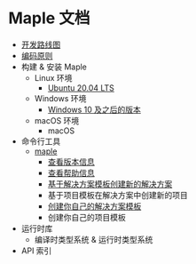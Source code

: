﻿# Maple 文档

- [开发路线图](Roadmap.md)
- [编码原则](Tutorial/T00001.md)
- 构建 & 安装 Maple
  - Linux 环境
    - [Ubuntu 20.04 LTS](Tutorial/T00002.md)
  - Windows 环境
    - [Windows 10 及之后的版本](Tutorial/T00008.md)
  - macOS 环境
    - macOS 
- 命令行工具 
  - [maple](Tutorial/T00005.md)
    - [查看版本信息](Tutorial/T00003.md)
    - [查看帮助信息](Tutorial/T00004.md)
    - [基于解决方案模板创建新的解决方案](Tutorial/T00006.md)
    - 基于项目模板在解决方案中创建新的项目
    - [创建你自己的解决方案模板](Tutorial/T00007.md)
    - 创建你自己的项目模板
- 运行时库
  - 编译时类型系统 & 运行时类型系统
- API 索引
